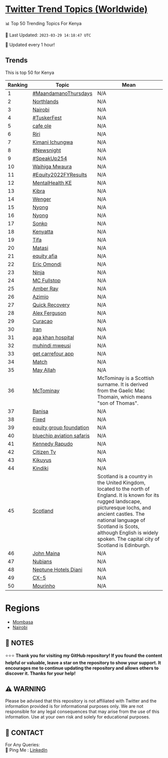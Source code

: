 [Twitter Trend Topics (Worldwide)](https://github.com/ErcinDedeoglu/Twitter-Trend-Topics)
==========


📊 Top 50 Trending Topics For Kenya

📆 Last Updated: `2023-03-29 14:18:47 UTC`

🔧 Updated every 1 hour!


## Trends

This is top 50 for Kenya

| Ranking | Topic | Mean |
| ------- | ------------ | ------------ |
| 1 | [#MaandamanoThursdays](http://twitter.com/search?q=%23MaandamanoThursdays) | N/A |
| 2 | [Northlands](http://twitter.com/search?q=Northlands) | N/A |
| 3 | [Nairobi](http://twitter.com/search?q=Nairobi) | N/A |
| 4 | [#TuskerFest](http://twitter.com/search?q=%23TuskerFest) | N/A |
| 5 | [cafe ole](http://twitter.com/search?q=cafe+ole) | N/A |
| 6 | [Riri](http://twitter.com/search?q=Riri) | N/A |
| 7 | [Kimani Ichungwa](http://twitter.com/search?q=Kimani+Ichungwa) | N/A |
| 8 | [#Newsnight](http://twitter.com/search?q=%23Newsnight) | N/A |
| 9 | [#SpeakUp254](http://twitter.com/search?q=%23SpeakUp254) | N/A |
| 10 | [Waihiga Mwaura](http://twitter.com/search?q=Waihiga+Mwaura) | N/A |
| 11 | [#Equity2022FYResults](http://twitter.com/search?q=%23Equity2022FYResults) | N/A |
| 12 | [MentalHealth KE](http://twitter.com/search?q=MentalHealth+KE) | N/A |
| 13 | [Kibra](http://twitter.com/search?q=Kibra) | N/A |
| 14 | [Wenger](http://twitter.com/search?q=Wenger) | N/A |
| 15 | [Nyong](http://twitter.com/search?q=Nyong) | N/A |
| 16 | [Nyong](http://twitter.com/search?q=Nyong) | N/A |
| 17 | [Sonko](http://twitter.com/search?q=Sonko) | N/A |
| 18 | [Kenyatta](http://twitter.com/search?q=Kenyatta) | N/A |
| 19 | [Tifa](http://twitter.com/search?q=Tifa) | N/A |
| 20 | [Matasi](http://twitter.com/search?q=Matasi) | N/A |
| 21 | [equity afia](http://twitter.com/search?q=equity+afia) | N/A |
| 22 | [Eric Omondi](http://twitter.com/search?q=Eric+Omondi) | N/A |
| 23 | [Ninja](http://twitter.com/search?q=Ninja) | N/A |
| 24 | [MC Fullstop](http://twitter.com/search?q=MC+Fullstop) | N/A |
| 25 | [Amber Ray](http://twitter.com/search?q=Amber+Ray) | N/A |
| 26 | [Azimio](http://twitter.com/search?q=Azimio) | N/A |
| 27 | [Quick Recovery](http://twitter.com/search?q=Quick+Recovery) | N/A |
| 28 | [Alex Ferguson](http://twitter.com/search?q=Alex+Ferguson) | N/A |
| 29 | [Curacao](http://twitter.com/search?q=Curacao) | N/A |
| 30 | [Iran](http://twitter.com/search?q=Iran) | N/A |
| 31 | [aga khan hospital](http://twitter.com/search?q=aga+khan+hospital) | N/A |
| 32 | [muhindi mweusi](http://twitter.com/search?q=muhindi+mweusi) | N/A |
| 33 | [get carrefour app](http://twitter.com/search?q=get+carrefour+app) | N/A |
| 34 | [Match](http://twitter.com/search?q=Match) | N/A |
| 35 | [May Allah](http://twitter.com/search?q=May+Allah) | N/A |
| 36 | [McTominay](http://twitter.com/search?q=McTominay) | McTominay is a Scottish surname. It is derived from the Gaelic Mac Thomain, which means "son of Thomas". |
| 37 | [Banisa](http://twitter.com/search?q=Banisa) | N/A |
| 38 | [Fixed](http://twitter.com/search?q=Fixed) | N/A |
| 39 | [equity group foundation](http://twitter.com/search?q=equity+group+foundation) | N/A |
| 40 | [bluechip aviation safaris](http://twitter.com/search?q=bluechip+aviation+safaris) | N/A |
| 41 | [Kennedy Rapudo](http://twitter.com/search?q=Kennedy+Rapudo) | N/A |
| 42 | [Citizen Tv](http://twitter.com/search?q=Citizen+Tv) | N/A |
| 43 | [Kikuyus](http://twitter.com/search?q=Kikuyus) | N/A |
| 44 | [Kindiki](http://twitter.com/search?q=Kindiki) | N/A |
| 45 | [Scotland](http://twitter.com/search?q=Scotland) | Scotland is a country in the United Kingdom, located to the north of England. It is known for its rugged landscape, picturesque lochs, and ancient castles. The national language of Scotland is Scots, although English is widely spoken. The capital city of Scotland is Edinburgh. |
| 46 | [John Maina](http://twitter.com/search?q=John+Maina) | N/A |
| 47 | [Nubians](http://twitter.com/search?q=Nubians) | N/A |
| 48 | [Neptune Hotels Diani](http://twitter.com/search?q=Neptune+Hotels+Diani) | N/A |
| 49 | [CX-5](http://twitter.com/search?q=CX-5) | N/A |
| 50 | [Mourinho](http://twitter.com/search?q=Mourinho) | N/A |



# Regions

* [Mombasa](</Kenya/Mombasa.md>)
* [Nairobi](</Kenya/Nairobi.md>)



## 📝 NOTES

⭐⭐⭐ **Thank you for visiting my GitHub repository! If you found the content helpful or valuable, leave a star on the repository to show your support. It encourages me to continue updating the repository and allows others to discover it. Thanks for your help!**


## ⚠️ WARNING

Please be advised that this repository is not affiliated with Twitter and the information provided is for informational purposes only. We are not responsible for any legal consequences that may arise from the use of this information. Use at your own risk and solely for educational purposes.


## 📨 CONTACT

 For Any Queries:  
            🏓 Ping Me : [LinkedIn](https://www.linkedin.com/in/ercindedeoglu/)

